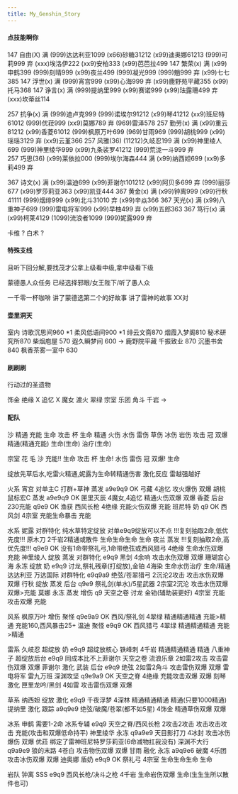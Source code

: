 ```yaml
---
title: My_Genshin_Story
---
```


#### 点技能啊你

147 自由(X)
满      (999)达达利亚1099   (x66)砂糖31212      (x99)迪奥娜61213    (999)可莉999
弃      (xxx)埃洛伊222      (xx9)安柏333        (x99)芭芭拉499
147 繁荣(x)
满      (x99)申鹤399        (999)刻晴999        (x99)夜兰499        (999)凝光999    (999)魈999
弃      (x99)七七385
147 浮世(x)
满      (999)宵宫999        (x99)心海999
弃      (x99)鹿野苑平藏355  (x99)托马368
147 诤言(x)
满      (999)提纳里999      (x99)赛诺999        (x99)珐露珊499
弃      (xxx)坎蒂丝114 

257 抗争(x)
满      (999)迪卢克999 (999)诺埃尔91212 (x99)琴41212 (xx9)班尼特61012 (999)优菈999 (xx9)莫娜789
弃      (969)雷泽578
257 勤劳(x)
满      (x99)重云81212 (x99)香菱61012 (999)枫原万叶699 (969)甘雨969 (999)胡桃999 (x99)瑶瑶3129
弃      (xx9)云堇366
257 风雅(36) (11212)久岐忍199
满      (x99)神里绫人699    (999)神里绫华999    (x99)九条裟罗41212   (999)荒泷一斗999
弃      
257 巧思(36) (x99)莱依拉000  (999)埃尔海森444
满      (x99)纳西妲699      (xx9)多莉499
弃      

367 诗文(x)
满      (x99)温迪699        (x99)菲谢尔101212   (x99)阿贝多699
弃      (999)丽莎677        (x99)罗莎莉亚363    (x99)凯亚444
367 黄金(x)
满      (x99)钟离999        (x99)行秋41111      (999)烟绯999        (x99)北斗31010
弃      (x99)辛焱366
367 天光(x)
满      (x99)八重神子699    (999)雷电将军999    (x99)早柚499
弃      (x99)五郎363
367 笃行(x) 
满      (x99)柯莱4129       (1099)流浪者1099    (999)妮露999
弃      

卡维 ?
白术 ?

#### 特殊支线

且听下回分解,要找茂才公拿上级看中级,拿中级看下级

蒙德愚人众任务
已经选择邪眼/女王陛下/听了愚人众

一千零一杯咖啡
讲了蒙德选第二个的好故事
讲了雷神的故事 XX对

#### 壶里洞天

室内
诗歌沉思间960 \*1
柔风低语间900 \*1
绯云文斋870
烟霞入梦阁810
秘术研究所870
柴烟庖屋 570
遐久瞬梦间 600 -> 鹿野院平藏
千振致业 870
沉墨书舍 840
枫香茶雾一室中 630

#### 刷刷刷

行动过的圣遗物

饰金
绝缘 X
追忆 X
魔女
渡火
翠绿
宗室
乐团
角斗
千岩 ->


#### 配队

沙 精通 充能 生命 攻击
杯 生命 精通 火伤 水伤 雷伤 草伤 冰伤 岩伤 攻击
冠 双爆 精通(精通充能) 生命(生命) 治疗(生命)

宗室
花
毛
沙 充能!! 生命 攻击
杯 生命! 水伤 雷伤
冠 双爆! 生命

绽放先草后水,吃雷火精通,妮露为生命转精通伤害
激化反应 雷越强越好

火系
宵宫 对单主C 打群+草神 蒸发 a9e9q9
    OK 弓藏 4追忆 攻火爆伤 双爆
胡桃 鼠标宏C 蒸发 a9e9q9
    OK 匣里灭辰 4魔女,4追忆 精通火伤双爆 双爆
香菱 后台 230充能 q9e9
    OK 渔获 西风长枪 4绝缘 充能火伤双爆 充能
班尼特 奶 q9
    OK 西风剑 4宗室 充能生命暴击 充能

水系
妮露 对群特化 纯水草特定绽放 对单e9q9绽放可以不点 !!!复刻抽取2命,低优先度!!!
    原木刀 2千岩2精通或散件 生命生命生命 生命
夜兰 蒸发 !!!复刻抽取2命,高优先度!!! q9e9
    OK 没有1命带祭礼弓,1命带绝弦或西风猎弓 4绝缘 生命水伤双爆 充能
神里绫人 绽放 蒸发 对群特化 e9q9
    黑剑 4余响 攻击水伤双爆 双爆
珊瑚宫心海 永冻 绽放 奶 e9q9
    讨龙,祭礼残章(打绽放),金铂 4海染 生命水伤治疗 生命/精通
达达利亚 万达国际 对群特化 e9q9a9
    绝弦/苍翠猎弓 2沉沦2攻击 攻击水伤双爆 双爆
行秋 绽放 蒸发 后台 q9e9
    祭礼剑(单水)/5星武器 2宗室2沉沦 攻击水伤双爆 双爆>充能
莫娜 永冻 蒸发 增伤 q9
    天空之卷 讨龙 金铂(辅助装更好) 4宗室 充能攻击双爆 充能

风系
枫原万叶 增伤 聚怪 q9e9a9
    OK 西风/祭礼剑 4翠绿 精通精通精通 充能>精通 充能160,西风暴击25+
温迪 聚怪 e9q9
    OK 西风猎弓 4翠绿 精通精通精通 充能>精通

雷系
久岐忍 超绽放 奶 e9q9 超绽放核心
    铁峰刺 4千岩 精通精通精通 精通
八重神子 超绽放后台 e9q9 同成本比不上菲谢尔
    天空之卷 流浪乐章 2如雷2攻击 攻击雷伤双爆 双爆
菲谢尔 激化 武装 后台 e9q9 
    绝弦 2如雷2角斗 攻击雷伤双爆 双爆
雷电将军 雷九万班 深渊攻坚 q9e9a9
    OK 天空之脊 4绝缘 充能攻击双爆 双爆
刻琴 激化
    匣里龙吟/黑剑 4如雷 攻击雷伤双爆 双爆

草系
纳西妲 绽放 激化 e9q9 
    千夜浮梦 4深林 精通精通精通 精通(只要1000精通)
提纳里 激化 跟踪 a9q9e9
    绝弦/破魔/苍翠(都不如5星) 4饰金 精通草伤双爆 双爆

冰系
申鹤 需要1-2命 冰系专辅 e9q9
    天空之脊/西风长枪 2攻击2攻击 攻击攻击攻击 充能(攻击和双爆低命持平)
神里绫华 永冻 q9a9e9
    天目影打刀 4冰封 攻击冰伤爆伤 双爆
优菈 绑定了雷神班尼特罗莎莉亚(6命减物扛我没有) 深渊不大行 q9a9e9
    狼的末路 4苍白 攻击物伤双爆 双爆
甘雨 融化 永冻 a9q9e6
    破魔 4乐团 攻击冰伤双爆 双爆
迪奥娜 盾奶 e9q9
    OK 祭礼弓 4宗室 生命生命生命 生命

岩队
钟离 SSS e9q9
    西风长枪/决斗之枪 4千岩 生命岩伤双爆 生命(生生生所以散件也可)



